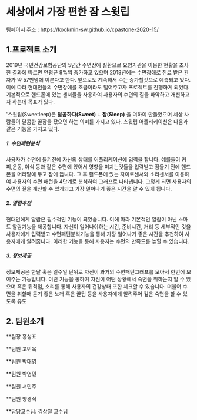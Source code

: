 
# 세상에서 가장 편한 잠 스윗립
팀페이지 주소 : https://kookmin-sw.github.io/cpastone-2020-15/

## 1.프로젝트 소개
2019년 국민건강보험공단의 5년간 수면장애 질환으로 요양기관을 이용한 현황을 조사한 결과에 따르면 연평균 8%씩 증가하고 있으며 2018년에는 수면장애로 진료 받은 환자가 약 57만명에 이른다고 한다. 앞으로도 계속해서 수는 증가할것으로 예측되고 있다. 이에 따라 현대인들의 수면장애를 조금이라도 덜어주고자 프로젝트를 진행하게 되었다. 기본적으로 핸드폰에 있는 센서들을 사용하여 사용자의 수면의 질을 파악하고 개션하고자 하는데 목표가 있다.

'스윗립(Sweetleep)은 **달콤하다(Sweet)** + **잠(Sleep)** 을 더하여 만들었으며 세상 사람들이 달콤한 꿀잠을 잤으면 하는 의미를 가지고 있다. 스윗립 어플리케이션은 다음과 같은 기능을 가지고 있다. 

##### 1. 수면패턴분석

사용자가 수면에 들기전에 자신의 상태를 어플리케이션에 입력을 합니다. 예를들어 커피,운동, 야식 등과 같은 수면에 있어서 영향을 미치는것들을 입력받고 잠들기 전에 핸드폰을 머리맡에 두고 잠에 듭니다. 그 후 핸드폰에 있는 자이로센서와 소리센서를 이용하여 사용자의 수면 패턴을 4단계로 분석하여 그래프로 나타냅니다. 그렇게 되면 사용자의 수면의 질을 계산할 수 있게되고 가장 일어나기 좋은 시간을 알 수 있게 됩니다. 

##### 2. 알람추천 

현대인에게 알람은 필수적인 기능이 되었습니다. 이에 따라 기본적인 알람이 아닌 스마트 알람기능을 제공합니다. 자신이 일어나야하는 시간, 준비시간, 거리 등 세부적인 것을 사용자에게 입력받고 수면패턴분석기능을 통해 가장 일어나기 좋은 시간을 추천하여 사용자에게 알려줍니다. 이러한 기능을 통해 사용자는 수면의 만족도를 높힐 수 있습니다.

##### 3. 정보제공

정보제공은 한달 혹은 일주일 단위로 자신이 과거의 수면패턴그래프를 모아서 한번에 보여주는 기능입니다. 이런 기능을 통하여 자신이 어떤 상황에서 숙면을 취하는지 알 수 있으며 혹은 뒤척임, 소리를 통해 사용자의 건강상태 또한 체크할 수 있습니다. 더불어 수면을 취할때 듣기 좋은 노래 혹은 꿀팁 등을 사용자에게 알려주어 깊은 숙면을 할 수 있도록 유도

## 2. 팀원소개

**팀장 홍성표

**팀원 고민욱

**팀원 박대영

**팀원 박영민

**팀원 서민주

**팀원 양경식

**담당교수님: 김상철 교수님


